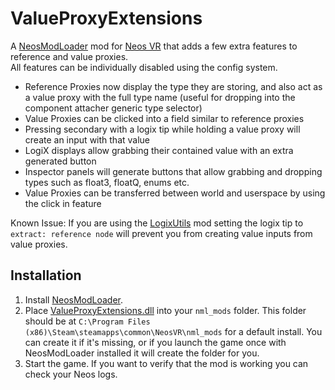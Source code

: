 # ValueProxyExtensions

A [NeosModLoader](https://github.com/zkxs/NeosModLoader) mod for [Neos VR](https://neos.com/) that adds a few extra features to reference and value proxies.<br>
All features can be individually disabled using the config system.
- Reference Proxies now display the type they are storing, and also act as a value proxy with the full type name (useful for dropping into the component attacher generic type selector)
- Value Proxies can be clicked into a field similar to reference proxies
- Pressing secondary with a logix tip while holding a value proxy will create an input with that value
- LogiX displays allow grabbing their contained value with an extra generated button
- Inspector panels will generate buttons that allow grabbing and dropping types such as float3, floatQ, enums etc.
- Value Proxies can be transferred between world and userspace by using the click in feature

Known Issue:
If you are using the [LogixUtils](https://github.com/badhaloninja/LogixUtils) mod setting the logix tip to `extract: reference node` will prevent you from creating value inputs from value proxies.

## Installation
1. Install [NeosModLoader](https://github.com/zkxs/NeosModLoader).
1. Place [ValueProxyExtensions.dll](https://github.com/art0007i/ValueProxyExtensions/releases/latest/download/ValueProxyExtensions.dll) into your `nml_mods` folder. This folder should be at `C:\Program Files (x86)\Steam\steamapps\common\NeosVR\nml_mods` for a default install. You can create it if it's missing, or if you launch the game once with NeosModLoader installed it will create the folder for you.
1. Start the game. If you want to verify that the mod is working you can check your Neos logs.
